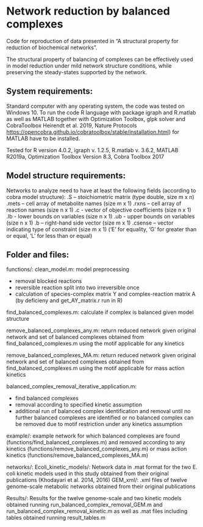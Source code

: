 ﻿# Network reduction by balanced complexes

Code for reproduction of data presented in “A structural property for reduction of biochemical networks”.

The structural property of balancing of complexes can be effectively used in model reduction under mild network structure conditions, while preserving the steady-states supported by the network.

System requirements: 
--------------------

Standard computer with any operating system, the code was tested 	on Windows 10.
To run the code R language with package igraph and R.matlab as well 	as MATLAB together with Optimization Toolbox, glpk solver and CobraToolbox 
Heirendt et al. 2019, Nature Protocols https://opencobra.github.io/cobratoolbox/stable/installation.html) for MATLAB have to be installed.

Tested for R version 4.0.2, igraph v. 1.2.5, R.matlab v. 3.6.2,
MATLAB R2019a, Optimization Toolbox Version 8.3, Cobra Toolbox 2017

Model structure requirements:
-----------------------------

Networks to analyze need to have at least the following fields (according to cobra model structure):
	.S – stoichiometric matrix (type double, size m x n)
	.mets – cell array of metabolite names (size m x 1)
	.rxns – cell array of reaction names (size n x 1)
	.c - vector of objective coefficients (size n x 1)
	.lb - lower bounds on variables (size n x 1)
	.ub - upper bounds on variables (size n x 1)
	.b – right-hand side vector (size m x 1)
	.csense – vector indicating type of constraint (size m x 1)
	(‘E’ for equality, ‘G’ for greater than or equal, ‘L’ for less than or equal)

Folder and files:
-----------------

functions/:
clean_model.m: model preprocessing 
- removal blocked reactions
- reversible reaction split into two irreversible once
- calculation of species-complex matrix Y and complex-reaction matrix A (by deficieny and get_AY_matrix.r run in R)

find_balanced_complexes.m: calculate if complex is balanced given model structure

remove_balanced_complexes_any.m: return reduced network given original network and set of balanced complexes obtained from find_balanced_complexes.m using the motif applicable for any kinetics 

remove_balanced_complexes_MA.m: return reduced network given original network and set of balanced complexes obtained from find_balanced_complexes.m using the motif applicable for mass action kinetics

balanced_complex_removal_iterative_application.m:
- find balanced complexes
- removal according to specified kinetic assumption
- additional run of balanced complex identification and removal until no further balanced complexes are identified or no balanced complex can be removed due to motif restriction under any kinetics assumption


example/: 
example network for which balanced complexes are found (functions/find_balanced_complexes.m) and removed according to any kinetics (functions/remove_balanced_complexes_any.m) or mass action kinetics (functions/remove_balanced_complexes_MA.m)

networks/: 
Ecoli_kinetic_models/: Network data in .mat format for the two E. coli kinetic models used in this study obtained from their original publications (Khodayari et al. 2014, 2016)
GEM_xml/: .xml files of twelve genome-scale metabolic networks obtained from their original publications 

Results/: 
Results for the twelve genome-scale and two kinetic models obtained running run_balanced_complex_removal_GEM.m and run_balanced_complex_removal_kinetic.m as well as .mat files including tables obtained running result_tables.m


